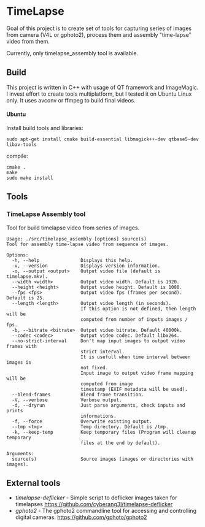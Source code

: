 # TimeLapse

Goal of this project is to create set of tools for capturing series of images 
from camera (V4L or gphoto2), process them and assembly "time-lapse" video from them.

Currently, only timelapse_assembly tool is available.

## Build

This project is written in C++ with usage of QT framework and ImageMagic. 
I invest effort to create tools multiplatform, but I tested it on Ubuntu Linux only.
It uses avconv or ffmpeg to build final videos.

#### Ubuntu

Install build tools and libraries:

```
sudo apt-get install cmake build-essential libmagick++-dev qtbase5-dev libav-tools
```

compile:

```
cmake . 
make
sudo make install
```

## Tools
### TimeLapse Assembly tool

Tool for build timelapse video from series of images.

```
Usage: ./src/timelapse_assembly [options] source(s)
Tool for assembly time-lapse video from sequence of images.

Options:
  -h, --help               Displays this help.
  -v, --version            Displays version information.
  -o, --output <output>    Output video file (default is timelapse.mkv).
  --width <width>          Output video width. Default is 1920.
  --height <height>        Output video height. Default is 1080.
  --fps <fps>              Output video fps (frames per second). Default is 25.
  --length <length>        Output video length (in seconds). 
                           If this option is not defined, then length will be
                           computed from number of inputs images / fps.
  -b, --bitrate <bitrate>  Output video bitrate. Default 40000k.
  --codec <codec>          Output video codec. Default libx264.
  --no-strict-interval     Don't map input images to output video frames with
                           strict interval.
                           It is usefull when time interval between images is
                           not fixed.
                           Input image to output video frame mapping will be
                           computed from image
                           timestamp (EXIF metadata will be used).
  --blend-frames           Blend frame transition.
  -V, --verbose            Verbose output.
  -d, --dryrun             Just parse arguments, check inputs and prints
                           informations.
  -f, --force              Overwrite existing output.
  --tmp <tmp>              Temp directory. Default is /tmp.
  -k, --keep-temp          Keep temporary files (Program will cleanup temporary
                           files at the end by default).

Arguments:
  source(s)                Source images (images or directories with images).
```

## External tools

 - *timelapse-deflicker* - 
    Simple script to deflicker images taken for timelapses 
    https://github.com/cyberang3l/timelapse-deflicker
 - *gphoto2* -
    The gphoto2 commandline tool for accessing and controlling digital cameras. 
    https://github.com/gphoto/gphoto2
